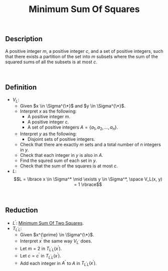 # $$\text{Minimum Sum Of Squares}$$

<br>

## Description

A positive integer $m$, a positive integer $c$, and a set of positive integers, such that there exists a partition of the set into $m$ subsets where the sum of the squared sums of all the subsets is at most $c$.

<br>

## Definition

- $V_L$:
  - Given $x \in \Sigma^{\*}$ and $y \in \Sigma^{\*}$.
  - Interpret $x$ as the following:
    - A positive integer $m$.
    - A positive integer $c$.
    - A set of positive integers $A = \lbrace a_1, a_2, ..., a_n \rbrace$.
  - Interpret $y$ as the following:
    - Disjoint sets of positive integers.
  - Check that there are exactly $m$ sets and a total number of $n$ integers in $y$.
  - Check that each integer in $y$ is also in $A$.
  - Find the squred sum of each set in $y$.
  - Check that the sum of the squares is at most $c$.
- $L$: $$L = \lbrace x \in \Sigma^* \mid \exists y \in \Sigma^*, \space V_L(x, y) = 1 \rbrace$$

<br>

## Reduction

- $L^{\prime}$: [Minimum Sum Of Two Squares](Minimum-Sum-Of-Two-Squares.md).
- $T_{L^{\prime}L}$:
  - Given $x^{\prime} \in \Sigma^{\*}$.
  - Interpret $x^{\prime}$ the same way $V_{L^{\prime}}$ does.
  - Let $m = 2$ in $T_{L^{\prime}L}(x^{\prime})$.
  - Let $c = c^{\prime}$ in $T_{L^{\prime}L}(x^{\prime})$.
  - Add each integer in $A^{\prime}$ to $A$ in $T_{L^{\prime}L}(x^{\prime})$.
